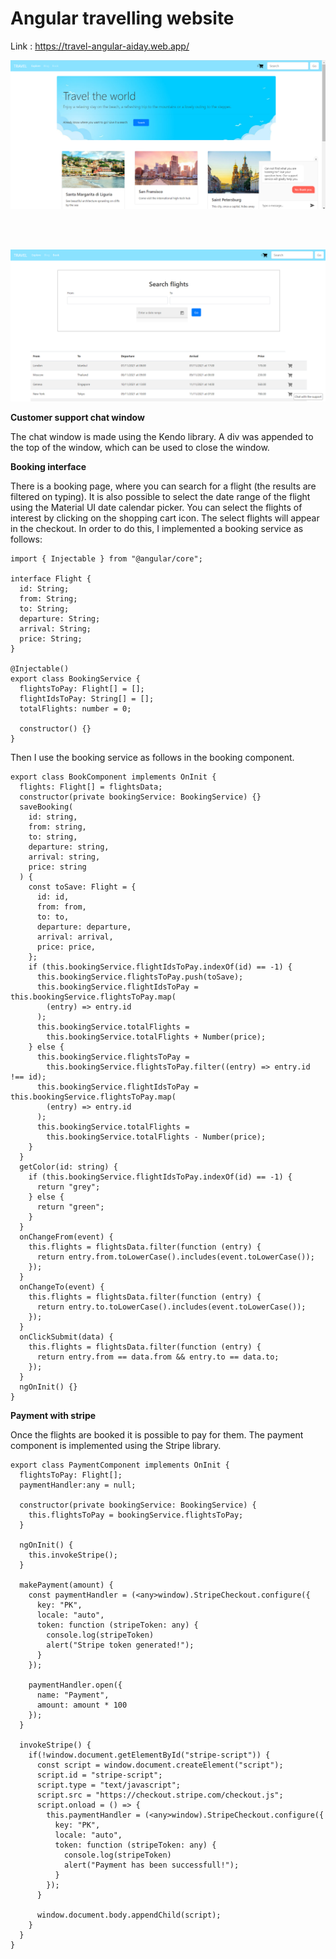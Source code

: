 # Angular travelling website

Link : https://travel-angular-aiday.web.app/

![alt text](https://github.com/aiday-mar/Angular-travel-app/blob/master/Angular_Picture_1.PNG?raw=true)

<br/><br/>

![alt text](https://github.com/aiday-mar/Angular-travel-app/blob/master/Angular_Picture_2.PNG?raw=true)

<b>Customer support chat window</b>

The chat window is made using the Kendo library. A div was appended to the top of the window, which can be used to close the window.

<b>Booking interface</b>


There is a booking page, where you can search for a flight (the results are filtered on typing). It is also possible to select the date range of the flight using the Material UI date calendar picker. You can select the flights of interest by clicking on the shopping cart icon. The select flights will appear in the checkout. In order to do this, I implemented a booking service as follows:

```
import { Injectable } from "@angular/core";

interface Flight {
  id: String;
  from: String;
  to: String;
  departure: String;
  arrival: String;
  price: String;
}

@Injectable()
export class BookingService {
  flightsToPay: Flight[] = [];
  flightIdsToPay: String[] = [];
  totalFlights: number = 0;

  constructor() {}
}
```

Then I use the booking service as follows in the booking component.

```
export class BookComponent implements OnInit {
  flights: Flight[] = flightsData;
  constructor(private bookingService: BookingService) {}
  saveBooking(
    id: string,
    from: string,
    to: string,
    departure: string,
    arrival: string,
    price: string
  ) {
    const toSave: Flight = {
      id: id,
      from: from,
      to: to,
      departure: departure,
      arrival: arrival,
      price: price,
    };
    if (this.bookingService.flightIdsToPay.indexOf(id) == -1) {
      this.bookingService.flightsToPay.push(toSave);
      this.bookingService.flightIdsToPay = this.bookingService.flightsToPay.map(
        (entry) => entry.id
      );
      this.bookingService.totalFlights =
        this.bookingService.totalFlights + Number(price);
    } else {
      this.bookingService.flightsToPay =
        this.bookingService.flightsToPay.filter((entry) => entry.id !== id);
      this.bookingService.flightIdsToPay = this.bookingService.flightsToPay.map(
        (entry) => entry.id
      );
      this.bookingService.totalFlights =
        this.bookingService.totalFlights - Number(price);
    }
  }
  getColor(id: string) {
    if (this.bookingService.flightIdsToPay.indexOf(id) == -1) {
      return "grey";
    } else {
      return "green";
    }
  }
  onChangeFrom(event) {
    this.flights = flightsData.filter(function (entry) {
      return entry.from.toLowerCase().includes(event.toLowerCase());
    });
  }
  onChangeTo(event) {
    this.flights = flightsData.filter(function (entry) {
      return entry.to.toLowerCase().includes(event.toLowerCase());
    });
  }
  onClickSubmit(data) {
    this.flights = flightsData.filter(function (entry) {
      return entry.from == data.from && entry.to == data.to;
    });
  }
  ngOnInit() {}
}
```

<b>Payment with stripe</b>

Once the flights are booked it is possible to pay for them. The payment component is implemented using the Stripe library.

```
export class PaymentComponent implements OnInit {
  flightsToPay: Flight[];
  paymentHandler:any = null;

  constructor(private bookingService: BookingService) {
    this.flightsToPay = bookingService.flightsToPay;
  }

  ngOnInit() {
    this.invokeStripe();
  }
  
  makePayment(amount) {
    const paymentHandler = (<any>window).StripeCheckout.configure({
      key: "PK",
      locale: "auto",
      token: function (stripeToken: any) {
        console.log(stripeToken)
        alert("Stripe token generated!");
      }
    });
  
    paymentHandler.open({
      name: "Payment",
      amount: amount * 100
    });
  }
  
  invokeStripe() {
    if(!window.document.getElementById("stripe-script")) {
      const script = window.document.createElement("script");
      script.id = "stripe-script";
      script.type = "text/javascript";
      script.src = "https://checkout.stripe.com/checkout.js";
      script.onload = () => {
        this.paymentHandler = (<any>window).StripeCheckout.configure({
          key: "PK",
          locale: "auto",
          token: function (stripeToken: any) {
            console.log(stripeToken)
            alert("Payment has been successfull!");
          }
        });
      }
        
      window.document.body.appendChild(script);
    }
  }
}
```
